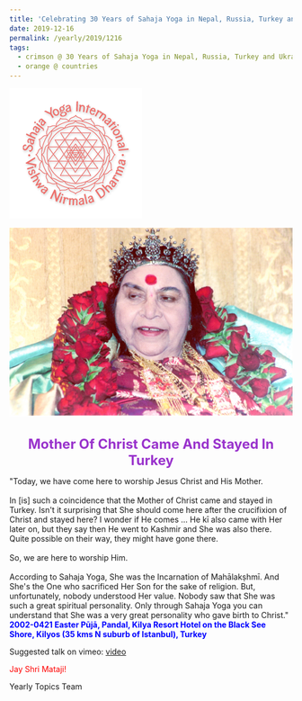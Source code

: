 ```yaml
---
title: 'Celebrating 30 Years of Sahaja Yoga in Nepal, Russia, Turkey and Ukraine, Post 23'
date: 2019-12-16
permalink: /yearly/2019/1216
tags:
  - crimson @ 30 Years of Sahaja Yoga in Nepal, Russia, Turkey and Ukraine
  - orange @ countries
---
```


![PICTURE 9](/images/image9.png)

<div style="text-align: center"><img src="/images/image269.png" /></div>

<!-- ![PICTURE 44](/images/image.png),width="500" -->

<br>
<p style="color:DarkOrchid; text-align:center">
<font size="+2"><b>Mother Of Christ Came And Stayed In Turkey</b><br></font>
</p>

<p>
"Today, we have come here to worship Jesus Christ and His Mother.<br>
<br>
In [is] such a coincidence that the Mother of Christ came and stayed in Turkey. Isn't it surprising that She should come here after the crucifixion of Christ and stayed here? I wonder if He comes ... He kī also came with Her later on, but they say then He went to Kashmir and She was also there. Quite possible on their way, they might have gone there.<br>
<br>
So, we are here to worship Him.<br>
<br>
According to Sahaja Yoga, She was the Incarnation of Mahālakṣhmī. And She's the One who sacrificed Her Son for the sake of religion. But, unfortunately, nobody understood Her value. Nobody saw that She was such a great spiritual personality. Only through Sahaja Yoga you can understand that She was a very great personality who gave birth to Christ."<br>
<font color="blue"><b>2002-0421 Easter Pūjā, Pandal, Kilya Resort Hotel on the Black See Shore, Kilyos (35 kms N suburb of Istanbul), Turkey</b></font><br>
</p>

Suggested talk on vimeo: <a href="https://vimeo.com/22313629"> video</a><br>

<p style="color:red;">Jay Shri Mataji!<br></p>

Yearly Topics Team